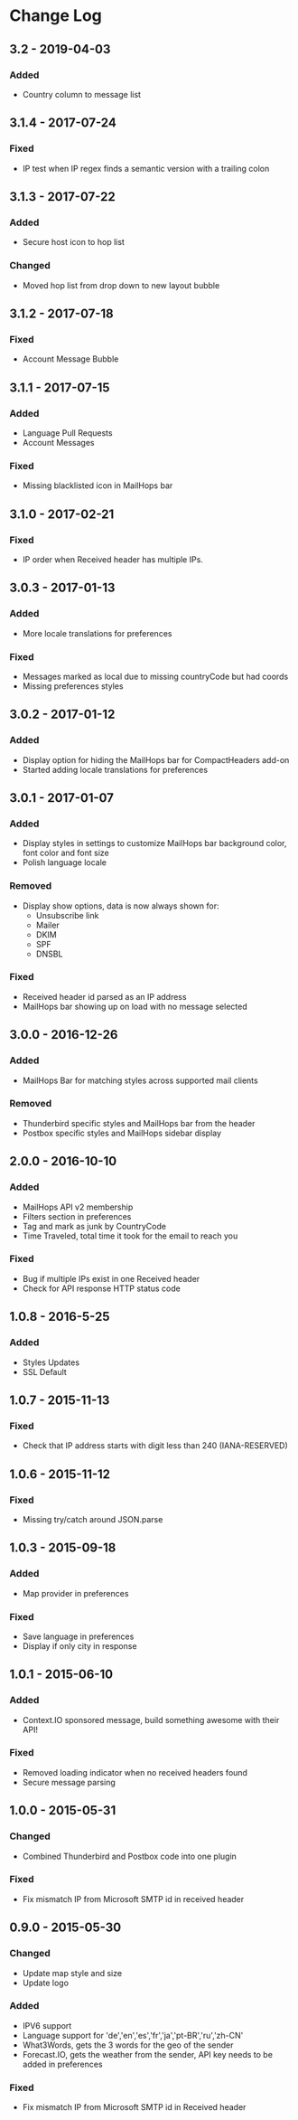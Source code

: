 # Change Log

## 3.2 - 2019-04-03

### Added
- Country column to message list

## 3.1.4 - 2017-07-24

### Fixed
- IP test when IP regex finds a semantic version with a trailing colon

## 3.1.3 - 2017-07-22

### Added
- Secure host icon to hop list

### Changed
- Moved hop list from drop down to new layout bubble

## 3.1.2 - 2017-07-18

### Fixed
- Account Message Bubble

## 3.1.1 - 2017-07-15

### Added
- Language Pull Requests
- Account Messages

### Fixed
- Missing blacklisted icon in MailHops bar

## 3.1.0 - 2017-02-21

### Fixed
- IP order when Received header has multiple IPs.  

## 3.0.3 - 2017-01-13

### Added
- More locale translations for preferences

### Fixed
- Messages marked as local due to missing countryCode but had coords
- Missing preferences styles

## 3.0.2 - 2017-01-12

### Added
- Display option for hiding the MailHops bar for CompactHeaders add-on
- Started adding locale translations for preferences

## 3.0.1 - 2017-01-07

### Added
- Display styles in settings to customize MailHops bar background color, font color and font size
- Polish language locale

### Removed
- Display show options, data is now always shown for:
  - Unsubscribe link
  - Mailer
  - DKIM
  - SPF
  - DNSBL

### Fixed
- Received header id parsed as an IP address
- MailHops bar showing up on load with no message selected


## 3.0.0 - 2016-12-26

### Added
- MailHops Bar for matching styles across supported mail clients

### Removed
- Thunderbird specific styles and MailHops bar from the header
- Postbox specific styles and MailHops sidebar display

## 2.0.0 - 2016-10-10

### Added
- MailHops API v2 membership
- Filters section in preferences
- Tag and mark as junk by CountryCode
- Time Traveled, total time it took for the email to reach you

### Fixed
- Bug if multiple IPs exist in one Received header
- Check for API response HTTP status code


## 1.0.8 - 2016-5-25

### Added
- Styles Updates
- SSL Default

## 1.0.7 - 2015-11-13

### Fixed
- Check that IP address starts with digit less than 240 (IANA-RESERVED)


## 1.0.6 - 2015-11-12

### Fixed
- Missing try/catch around JSON.parse


## 1.0.3 - 2015-09-18

### Added
- Map provider in preferences

### Fixed
- Save language in preferences
- Display if only city in response


## 1.0.1 - 2015-06-10
### Added
- Context.IO sponsored message, build something awesome with their API!

### Fixed
- Removed loading indicator when no received headers found
- Secure message parsing


## 1.0.0 - 2015-05-31
### Changed
- Combined Thunderbird and Postbox code into one plugin

### Fixed
- Fix mismatch IP from Microsoft SMTP id in received header


## 0.9.0 - 2015-05-30
### Changed
- Update map style and size
- Update logo

### Added
- IPV6 support
- Language support for 'de','en','es','fr','ja','pt-BR','ru','zh-CN'
- What3Words, gets the 3 words for the geo of the sender
- Forecast.IO, gets the weather from the sender, API key needs to be added in preferences

### Fixed
- Fix mismatch IP from Microsoft SMTP id in Received header
